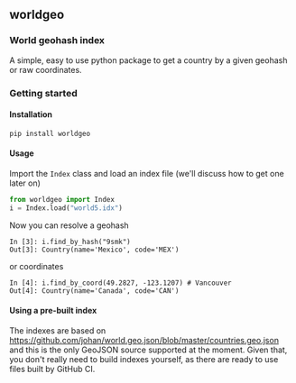 ## worldgeo

### World geohash index

A simple, easy to use python package to get a country 
by a given geohash or raw coordinates.

### Getting started

#### Installation

```commandline
pip install worldgeo
```

#### Usage

Import the `Index` class and load an index file (we'll discuss
how to get one later on)

```python
from worldgeo import Index
i = Index.load("world5.idx")
```

Now you can resolve a geohash

```
In [3]: i.find_by_hash("9smk")
Out[3]: Country(name='Mexico', code='MEX')
```

or coordinates

```
In [4]: i.find_by_coord(49.2827, -123.1207) # Vancouver
Out[4]: Country(name='Canada', code='CAN')
```

#### Using a pre-built index

The indexes are based on https://github.com/johan/world.geo.json/blob/master/countries.geo.json
and this is the only GeoJSON source supported at the moment. Given that, you don't really
need to build indexes yourself, as there are ready to use files built by GitHub CI.

